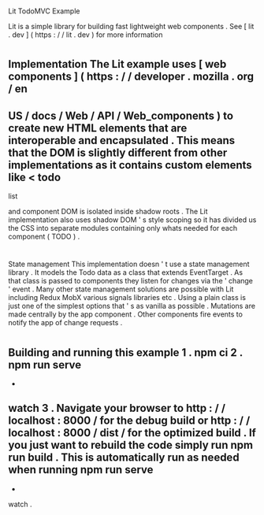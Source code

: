 #
Lit
TodoMVC
Example
>
Lit
is
a
simple
library
for
building
fast
lightweight
web
components
.
See
[
lit
.
dev
]
(
https
:
/
/
lit
.
dev
)
for
more
information
#
#
Implementation
The
Lit
example
uses
[
web
components
]
(
https
:
/
/
developer
.
mozilla
.
org
/
en
-
US
/
docs
/
Web
/
API
/
Web_components
)
to
create
new
HTML
elements
that
are
interoperable
and
encapsulated
.
This
means
that
the
DOM
is
slightly
different
from
other
implementations
as
it
contains
custom
elements
like
<
todo
-
list
>
and
component
DOM
is
isolated
inside
shadow
roots
.
The
Lit
implementation
also
uses
shadow
DOM
'
s
style
scoping
so
it
has
divided
us
the
CSS
into
separate
modules
containing
only
whats
needed
for
each
component
(
TODO
)
.
#
#
#
State
management
This
implementation
doesn
'
t
use
a
state
management
library
.
It
models
the
Todo
data
as
a
class
that
extends
EventTarget
.
As
that
class
is
passed
to
components
they
listen
for
changes
via
the
'
change
'
event
.
Many
other
state
management
solutions
are
possible
with
Lit
including
Redux
MobX
various
signals
libraries
etc
.
Using
a
plain
class
is
just
one
of
the
simplest
options
that
'
s
as
vanilla
as
possible
.
Mutations
are
made
centrally
by
the
app
component
.
Other
components
fire
events
to
notify
the
app
of
change
requests
.
#
#
Building
and
running
this
example
1
.
npm
ci
2
.
npm
run
serve
-
-
watch
3
.
Navigate
your
browser
to
http
:
/
/
localhost
:
8000
/
for
the
debug
build
or
http
:
/
/
localhost
:
8000
/
dist
/
for
the
optimized
build
.
If
you
just
want
to
rebuild
the
code
simply
run
npm
run
build
.
This
is
automatically
run
as
needed
when
running
npm
run
serve
-
-
watch
.
